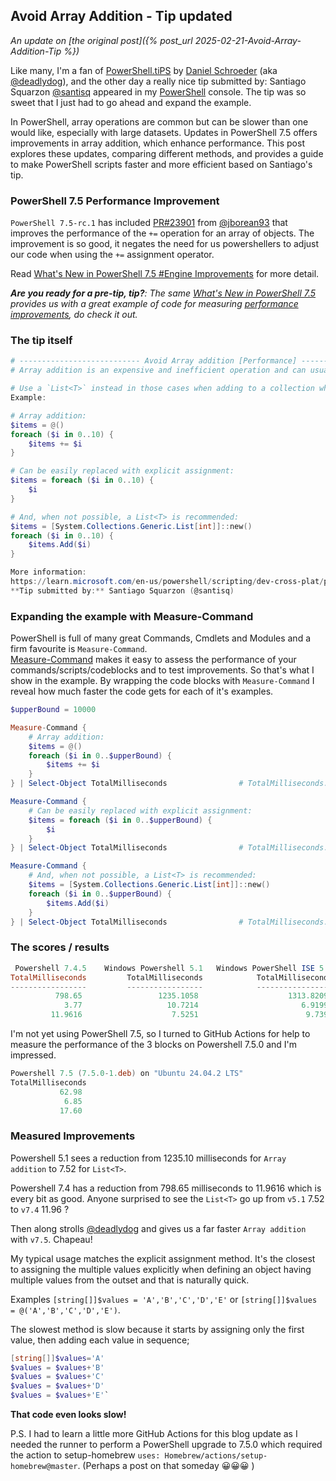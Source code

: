 ## Avoid Array Addition - Tip updated
_An update on [the original post]({% post_url 2025-02-21-Avoid-Array-Addition-Tip %})_

Like many, I'm a fan of [PowerShell.tiPS](https://www.powershellgallery.com/packages/tiPS) by [Daniel Schroeder](https://blog.danskingdom.com/) (aka [@deadlydog](https://github.com/deadlydog)), and the other day a really nice tip submitted by: Santiago Squarzon [@santisq](https://github.com/santisq) appeared in my [PowerShell](https://learn.microsoft.com/en-us/powershell/scripting/overview) console.
The tip was so sweet that I just had to go ahead and expand the example.

In PowerShell, array operations are common but can be slower than one would like, especially with large datasets. Updates in PowerShell 7.5 offers improvements in array addition, which enhance performance. This post explores these updates, comparing different methods, and provides a guide to make PowerShell scripts faster and more efficient based on Santiago's tip.

### PowerShell 7.5 Performance Improvement
`PowerShell 7.5-rc.1` has included [PR#23901](https://github.com/PowerShell/PowerShell/pull/23901) from [@jborean93](https://github.com/jborean93) that improves the performance of the `+=` operation for an array of objects. The improvement is so good, it negates the need for us powershellers to adjust our code when using the `+=` assignment operator.

Read [What's New in PowerShell 7.5 #Engine Improvements](https://learn.microsoft.com/en-us/powershell/scripting/whats-new/what-s-new-in-powershell-75#engine-improvements) for more detail.

_**Are you ready for a pre-tip, tip?**: The same  [What's New in PowerShell 7.5](https://learn.microsoft.com/en-us/powershell/scripting/whats-new/what-s-new-in-powershell-75) provides us with a great example of code for measuring [performance improvements](https://learn.microsoft.com/en-us/powershell/scripting/whats-new/what-s-new-in-powershell-75#performance-improvements), do check it out._

### The tip itself
```powershell
# --------------------------- Avoid Array addition [Performance] ---------------------------
# Array addition is an expensive and inefficient operation and can usually be replaced by PowerShell explicit loop assignment.

# Use a `List<T>` instead in those cases when adding to a collection while looping is required.
Example:

# Array addition:
$items = @()
foreach ($i in 0..10) {
    $items += $i
}

# Can be easily replaced with explicit assignment:
$items = foreach ($i in 0..10) {
    $i
}

# And, when not possible, a List<T> is recommended:
$items = [System.Collections.Generic.List[int]]::new()
foreach ($i in 0..10) {
    $items.Add($i)
}

More information:
https://learn.microsoft.com/en-us/powershell/scripting/dev-cross-plat/performance/script-authoring-considerations#array-addition
**Tip submitted by:** Santiago Squarzon (@santisq)
```

### Expanding the example with Measure-Command
PowerShell is full of many great Commands, Cmdlets and Modules and a firm favourite is `Measure-Command`.<br>
[Measure-Command](https://learn.microsoft.com/en-us/powershell/module/microsoft.powershell.utility/measure-command) makes it easy to assess the performance of your commands/scripts/codeblocks and to test improvements. So that's what I show in the example. By wrapping the code blocks with `Measure-Command` I reveal how much faster the code gets for each of it's examples.

```powershell
$upperBound = 10000

Measure-Command {
    # Array addition:
    $items = @()
    foreach ($i in 0..$upperBound) {
        $items += $i
    }
} | Select-Object TotalMilliseconds                # TotalMilliseconds: 2076.1273

Measure-Command {
    # Can be easily replaced with explicit assignment:
    $items = foreach ($i in 0..$upperBound) {
        $i
    }
} | Select-Object TotalMilliseconds                # TotalMilliseconds: 15.3416

Measure-Command {
    # And, when not possible, a List<T> is recommended:
    $items = [System.Collections.Generic.List[int]]::new()
    foreach ($i in 0..$upperBound) {
        $items.Add($i)
    }
} | Select-Object TotalMilliseconds                # TotalMilliseconds: 11.2543
```
### The scores / results
```powershell
 Powershell 7.4.5    Windows Powershell 5.1   Windows PowerShell ISE 5.1
TotalMilliseconds         TotalMilliseconds            TotalMilliseconds
-----------------         -----------------            -----------------
          798.65                 1235.1058                    1313.8209     # Array addition
            3.77                   10.7214                       6.9199     # Explicit assignment
         11.9616                    7.5251                        9.739     # List<T>
```
I'm not yet using PowerShell 7.5, so I turned to GitHub Actions for help to measure the performance of the 3 blocks on Powershell 7.5.0 and I'm impressed.
```powershell
Powershell 7.5 (7.5.0-1.deb) on "Ubuntu 24.04.2 LTS"
TotalMilliseconds
           62.98
            6.85
           17.60
```

### Measured Improvements
Powershell 5.1 sees a reduction from 1235.10 milliseconds for `Array addition` to 7.52 for `List<T>`.

Powershell 7.4 has a reduction from 798.65 milliseconds to 11.9616 which is every bit as good.  Anyone surprised to see the `List<T>` go up from `v5.1` 7.52 to `v7.4` 11.96 ?

Then along strolls [@deadlydog](https://github.com/deadlydog) and gives us a far faster `Array addition` with `v7.5`. Chapeau!

My typical usage matches the explicit assignment method. It's the closest to assigning the multiple values explicitly when defining an object having multiple values from the outset and that is naturally quick.

Examples
`[string[]]$values = 'A','B','C','D','E'` or `[string[]]$values = @('A','B','C','D','E')`.

The slowest method is slow because it starts by assigning only the first value, then adding each value in sequence;
```powershell
[string[]]$values='A'
$values = $values+'B'
$values = $values+'C'
$values = $values+'D'
$values = $values+'E'`
```
**That code even looks slow!**

P.S. I had to learn a little more GitHub Actions for this blog update as I needed the runner to perform a PowerShell upgrade to 7.5.0 which required the action to setup-homebrew `uses: Homebrew/actions/setup-homebrew@master`. (Perhaps a post on that someday 😀😀😀 )
